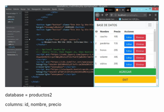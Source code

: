
![image](https://github.com/LuisJoseLopezD/crud-php-mysql-bootstrap/blob/master/image.jpg)

database = productos2

columns: id, nombre, precio
